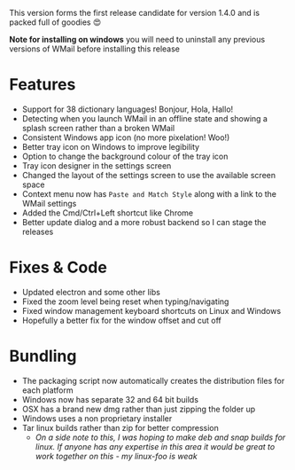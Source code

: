This version forms the first release candidate for version 1.4.0 and is packed full of goodies 😍

**Note for installing on windows** you will need to uninstall any previous versions of WMail before installing this release

# Features

- Support for 38 dictionary languages! Bonjour, Hola, Hallo!
- Detecting when you launch WMail in an offline state and showing a splash screen rather than a broken WMail
- Consistent Windows app icon (no more pixelation! Woo!)
- Better tray icon on Windows to improve legibility
- Option to change the background colour of the tray icon
- Tray icon designer in the settings screen
- Changed the layout of the settings screen to use the available screen space
- Context menu now has `Paste and Match Style` along with a link to the WMail settings
- Added the Cmd/Ctrl+Left shortcut like Chrome
- Better update dialog and a more robust backend so I can stage the releases

# Fixes & Code
- Updated electron and some other libs
- Fixed the zoom level being reset when typing/navigating
- Fixed window management keyboard shortcuts on Linux and Windows
- Hopefully a better fix for the window offset and cut off

# Bundling
- The packaging script now automatically creates the distribution files for each platform
- Windows now has separate 32 and 64 bit builds
- OSX has a brand new dmg rather than just zipping the folder up
- Windows uses a non proprietary installer
- Tar linux builds rather than zip for better compression
    - *On a side note to this, I was hoping to make deb and snap builds for linux. If anyone has any expertise in this area it would be great to work together on this - my linux-foo is weak*
